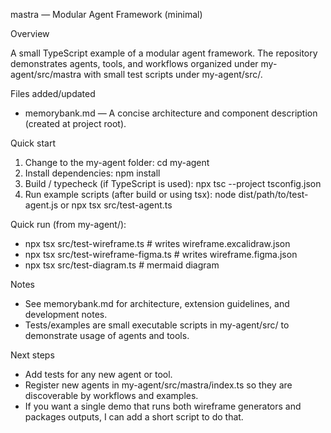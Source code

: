 mastra — Modular Agent Framework (minimal)

Overview

A small TypeScript example of a modular agent framework. The repository demonstrates agents, tools, and workflows organized under my-agent/src/mastra with small test scripts under my-agent/src/.

Files added/updated

- memorybank.md — A concise architecture and component description (created at project root).

Quick start

1. Change to the my-agent folder:
   cd my-agent
2. Install dependencies:
   npm install
3. Build / typecheck (if TypeScript is used):
   npx tsc --project tsconfig.json
4. Run example scripts (after build or using tsx):
   node dist/path/to/test-agent.js
   or
   npx tsx src/test-agent.ts


Quick run (from my-agent/):
  - npx tsx src/test-wireframe.ts        # writes wireframe.excalidraw.json
  - npx tsx src/test-wireframe-figma.ts  # writes wireframe.figma.json
  - npx tsx src/test-diagram.ts # mermaid diagram   

Notes

- See memorybank.md for architecture, extension guidelines, and development notes.
- Tests/examples are small executable scripts in my-agent/src/ to demonstrate usage of agents and tools.

Next steps

- Add tests for any new agent or tool.
- Register new agents in my-agent/src/mastra/index.ts so they are discoverable by workflows and examples.
- If you want a single demo that runs both wireframe generators and packages outputs, I can add a short script to do that.

